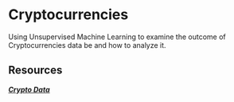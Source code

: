 # Cryptocurrencies
Using Unsupervised Machine Learning to examine the outcome of Cryptocurrencies data be and how to analyze it. 









## **Resources**
***[Crypto Data](https://min-api.cryptocompare.com/data/all/coinlist)***
